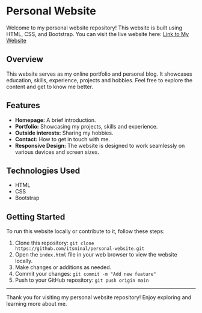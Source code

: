 # Personal Website

Welcome to my personal website repository! This website is built using HTML, CSS, and Bootstrap. 
You can visit the live website here: [Link to My Website](https://itsminal.github.io/personal-website/)

## Overview

This website serves as my online portfolio and personal blog. It showcases education, skills, experience, projects and hobbies. Feel free to explore the content and get to know me better.

## Features

- **Homepage:** A brief introduction.
- **Portfolio:** Showcasing my projects, skills and experience.
- **Outside interests:** Sharing my hobbies.
- **Contact:** How to get in touch with me.
- **Responsive Design:** The website is designed to work seamlessly on various devices and screen sizes.

## Technologies Used

- HTML
- CSS
- Bootstrap

## Getting Started

To run this website locally or contribute to it, follow these steps:

1. Clone this repository: `git clone https://github.com/itsminal/personal-website.git`
2. Open the `index.html` file in your web browser to view the website locally.
3. Make changes or additions as needed.
4. Commit your changes: `git commit -m "Add new feature"`
5. Push to your GitHub repository: `git push origin main`


---

Thank you for visiting my personal website repository! Enjoy exploring and learning more about me.
